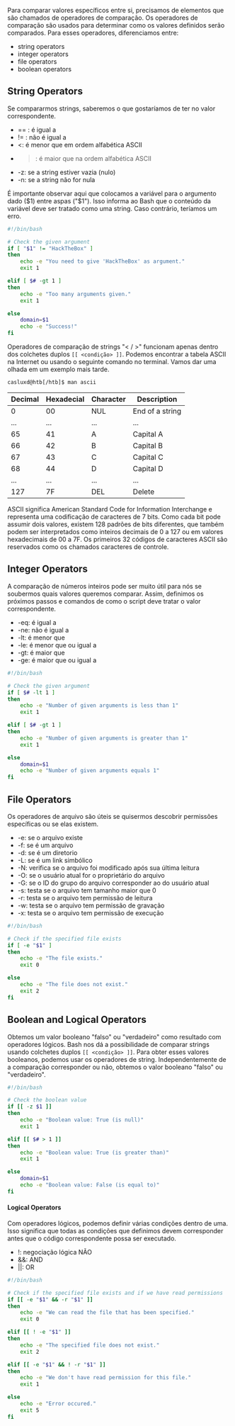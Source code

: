 Para comparar valores específicos entre si, precisamos de elementos que são chamados de operadores de comparação. Os operadores de comparação são usados ​​para determinar como os valores definidos serão comparados. Para esses operadores, diferenciamos entre:
- string operators
- integer operators
- file operators
- boolean operators

## String Operators

Se compararmos strings, saberemos o que gostaríamos de ter no valor correspondente.
- == : é igual a
- != : não é igual a
- <: é menor que em ordem alfabética ASCII
- >: é maior que na ordem alfabética ASCII
-  -z: se a string estiver vazia (nulo)
- -n: se a string não for nula

É importante observar aqui que colocamos a variável para o argumento dado ($1) entre aspas ("$1"). Isso informa ao Bash que o conteúdo da variável deve ser tratado como uma string. Caso contrário, teríamos um erro.

```bash
#!/bin/bash

# Check the given argument
if [ "$1" != "HackTheBox" ]
then
	echo -e "You need to give 'HackTheBox' as argument."
	exit 1

elif [ $# -gt 1 ]
then
	echo -e "Too many arguments given."
	exit 1

else
	domain=$1
	echo -e "Success!"
fi
```

Operadores de comparação de strings "< / >" funcionam apenas dentro dos colchetes duplos `[[ <condição> ]]`. Podemos encontrar a tabela ASCII na Internet ou usando o seguinte comando no terminal. Vamos dar uma olhada em um exemplo mais tarde.

```shell-session
casluxd@htb[/htb]$ man ascii
```

|**Decimal**|**Hexadecial**|**Character**|**Description**|
|---|---|---|---|
|0|00|NUL|End of a string|
|...|...|...|...|
|65|41|A|Capital A|
|66|42|B|Capital B|
|67|43|C|Capital C|
|68|44|D|Capital D|
|...|...|...|...|
|127|7F|DEL|Delete|

ASCII significa American Standard Code for Information Interchange e representa uma codificação de caracteres de 7 bits. Como cada bit pode assumir dois valores, existem 128 padrões de bits diferentes, que também podem ser interpretados como inteiros decimais de 0 a 127 ou em valores hexadecimais de 00 a 7F. Os primeiros 32 códigos de caracteres ASCII são reservados como os chamados caracteres de controle.

## Integer Operators

A comparação de números inteiros pode ser muito útil para nós se soubermos quais valores queremos comparar. Assim, definimos os próximos passos e comandos de como o script deve tratar o valor correspondente.

- -eq: é igual a
- -ne: não é igual a
- -lt: é menor que
- -le: é menor que ou igual a
- -gt: é maior que
- -ge: é maior que ou igual a

```bash
#!/bin/bash

# Check the given argument
if [ $# -lt 1 ]
then
	echo -e "Number of given arguments is less than 1"
	exit 1

elif [ $# -gt 1 ]
then
	echo -e "Number of given arguments is greater than 1"
	exit 1

else
	domain=$1
	echo -e "Number of given arguments equals 1"
fi
```

## File Operators

Os operadores de arquivo são úteis se quisermos descobrir permissões específicas ou se elas existem.

- -e: se o arquivo existe
- -f: se é um arquivo
- -d: se é um diretorio
- -L: se é um link simbólico
- -N: verifica se o arquivo foi modificado após sua última leitura
- -O: se o usuário atual for o proprietário do arquivo
- -G: se o ID do grupo do arquivo corresponder ao do usuário atual
- -s: testa se o arquivo tem tamanho maior que 0
- -r: testa se o arquivo tem permissão de leitura
- -w: testa se o arquivo tem permissão de gravação
- -x: testa se o arquivo tem permissão de execução

```bash
#!/bin/bash

# Check if the specified file exists
if [ -e "$1" ]
then
	echo -e "The file exists."
	exit 0

else
	echo -e "The file does not exist."
	exit 2
fi
```


## Boolean and Logical Operators

Obtemos um valor booleano "falso" ou "verdadeiro" como resultado com operadores lógicos. Bash nos dá a possibilidade de comparar strings usando colchetes duplos `[[ <condição> ]]`. Para obter esses valores booleanos, podemos usar os operadores de string. Independentemente de a comparação corresponder ou não, obtemos o valor booleano "falso" ou "verdadeiro".

```bash
#!/bin/bash

# Check the boolean value
if [[ -z $1 ]]
then
	echo -e "Boolean value: True (is null)"
	exit 1

elif [[ $# > 1 ]]
then
	echo -e "Boolean value: True (is greater than)"
	exit 1

else
	domain=$1
	echo -e "Boolean value: False (is equal to)"
fi
```

#### Logical Operators

Com operadores lógicos, podemos definir várias condições dentro de uma. Isso significa que todas as condições que definimos devem corresponder antes que o código correspondente possa ser executado.

- !: negociação lógica NÃO
- &&: AND
- ||: OR

```bash
#!/bin/bash

# Check if the specified file exists and if we have read permissions
if [[ -e "$1" && -r "$1" ]]
then
	echo -e "We can read the file that has been specified."
	exit 0

elif [[ ! -e "$1" ]]
then
	echo -e "The specified file does not exist."
	exit 2

elif [[ -e "$1" && ! -r "$1" ]]
then
	echo -e "We don't have read permission for this file."
	exit 1

else
	echo -e "Error occured."
	exit 5
fi
```


